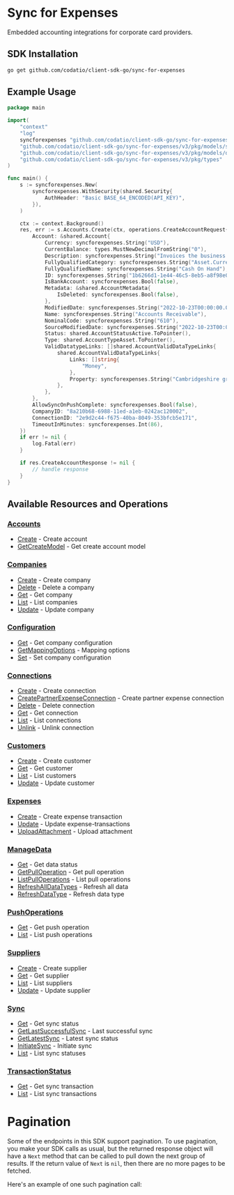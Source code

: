 # Sync for Expenses

<!-- Start Codat Library Description -->
﻿Embedded accounting integrations for corporate card providers.
<!-- End Codat Library Description -->

<!-- Start SDK Installation -->
## SDK Installation

```bash
go get github.com/codatio/client-sdk-go/sync-for-expenses
```
<!-- End SDK Installation -->

## Example Usage
<!-- Start SDK Example Usage -->
```go
package main

import(
	"context"
	"log"
	syncforexpenses "github.com/codatio/client-sdk-go/sync-for-expenses/v3"
	"github.com/codatio/client-sdk-go/sync-for-expenses/v3/pkg/models/shared"
	"github.com/codatio/client-sdk-go/sync-for-expenses/v3/pkg/models/operations"
	"github.com/codatio/client-sdk-go/sync-for-expenses/v3/pkg/types"
)

func main() {
    s := syncforexpenses.New(
        syncforexpenses.WithSecurity(shared.Security{
            AuthHeader: "Basic BASE_64_ENCODED(API_KEY)",
        }),
    )

    ctx := context.Background()
    res, err := s.Accounts.Create(ctx, operations.CreateAccountRequest{
        Account: &shared.Account{
            Currency: syncforexpenses.String("USD"),
            CurrentBalance: types.MustNewDecimalFromString("0"),
            Description: syncforexpenses.String("Invoices the business has issued but has not yet collected payment on."),
            FullyQualifiedCategory: syncforexpenses.String("Asset.Current"),
            FullyQualifiedName: syncforexpenses.String("Cash On Hand"),
            ID: syncforexpenses.String("1b6266d1-1e44-46c5-8eb5-a8f98e03124e"),
            IsBankAccount: syncforexpenses.Bool(false),
            Metadata: &shared.AccountMetadata{
                IsDeleted: syncforexpenses.Bool(false),
            },
            ModifiedDate: syncforexpenses.String("2022-10-23T00:00:00.000Z"),
            Name: syncforexpenses.String("Accounts Receivable"),
            NominalCode: syncforexpenses.String("610"),
            SourceModifiedDate: syncforexpenses.String("2022-10-23T00:00:00.000Z"),
            Status: shared.AccountStatusActive.ToPointer(),
            Type: shared.AccountTypeAsset.ToPointer(),
            ValidDatatypeLinks: []shared.AccountValidDataTypeLinks{
                shared.AccountValidDataTypeLinks{
                    Links: []string{
                        "Money",
                    },
                    Property: syncforexpenses.String("Cambridgeshire grey technology"),
                },
            },
        },
        AllowSyncOnPushComplete: syncforexpenses.Bool(false),
        CompanyID: "8a210b68-6988-11ed-a1eb-0242ac120002",
        ConnectionID: "2e9d2c44-f675-40ba-8049-353bfcb5e171",
        TimeoutInMinutes: syncforexpenses.Int(86),
    })
    if err != nil {
        log.Fatal(err)
    }

    if res.CreateAccountResponse != nil {
        // handle response
    }
}
```
<!-- End SDK Example Usage -->

<!-- Start SDK Available Operations -->
## Available Resources and Operations


### [Accounts](docs/sdks/accounts/README.md)

* [Create](docs/sdks/accounts/README.md#create) - Create account
* [GetCreateModel](docs/sdks/accounts/README.md#getcreatemodel) - Get create account model

### [Companies](docs/sdks/companies/README.md)

* [Create](docs/sdks/companies/README.md#create) - Create company
* [Delete](docs/sdks/companies/README.md#delete) - Delete a company
* [Get](docs/sdks/companies/README.md#get) - Get company
* [List](docs/sdks/companies/README.md#list) - List companies
* [Update](docs/sdks/companies/README.md#update) - Update company

### [Configuration](docs/sdks/configuration/README.md)

* [Get](docs/sdks/configuration/README.md#get) - Get company configuration
* [GetMappingOptions](docs/sdks/configuration/README.md#getmappingoptions) - Mapping options
* [Set](docs/sdks/configuration/README.md#set) - Set company configuration

### [Connections](docs/sdks/connections/README.md)

* [Create](docs/sdks/connections/README.md#create) - Create connection
* [CreatePartnerExpenseConnection](docs/sdks/connections/README.md#createpartnerexpenseconnection) - Create partner expense connection
* [Delete](docs/sdks/connections/README.md#delete) - Delete connection
* [Get](docs/sdks/connections/README.md#get) - Get connection
* [List](docs/sdks/connections/README.md#list) - List connections
* [Unlink](docs/sdks/connections/README.md#unlink) - Unlink connection

### [Customers](docs/sdks/customers/README.md)

* [Create](docs/sdks/customers/README.md#create) - Create customer
* [Get](docs/sdks/customers/README.md#get) - Get customer
* [List](docs/sdks/customers/README.md#list) - List customers
* [Update](docs/sdks/customers/README.md#update) - Update customer

### [Expenses](docs/sdks/expenses/README.md)

* [Create](docs/sdks/expenses/README.md#create) - Create expense transaction
* [Update](docs/sdks/expenses/README.md#update) - Update expense-transactions
* [UploadAttachment](docs/sdks/expenses/README.md#uploadattachment) - Upload attachment

### [ManageData](docs/sdks/managedata/README.md)

* [Get](docs/sdks/managedata/README.md#get) - Get data status
* [GetPullOperation](docs/sdks/managedata/README.md#getpulloperation) - Get pull operation
* [ListPullOperations](docs/sdks/managedata/README.md#listpulloperations) - List pull operations
* [RefreshAllDataTypes](docs/sdks/managedata/README.md#refreshalldatatypes) - Refresh all data
* [RefreshDataType](docs/sdks/managedata/README.md#refreshdatatype) - Refresh data type

### [PushOperations](docs/sdks/pushoperations/README.md)

* [Get](docs/sdks/pushoperations/README.md#get) - Get push operation
* [List](docs/sdks/pushoperations/README.md#list) - List push operations

### [Suppliers](docs/sdks/suppliers/README.md)

* [Create](docs/sdks/suppliers/README.md#create) - Create supplier
* [Get](docs/sdks/suppliers/README.md#get) - Get supplier
* [List](docs/sdks/suppliers/README.md#list) - List suppliers
* [Update](docs/sdks/suppliers/README.md#update) - Update supplier

### [Sync](docs/sdks/sync/README.md)

* [Get](docs/sdks/sync/README.md#get) - Get sync status
* [GetLastSuccessfulSync](docs/sdks/sync/README.md#getlastsuccessfulsync) - Last successful sync
* [GetLatestSync](docs/sdks/sync/README.md#getlatestsync) - Latest sync status
* [InitiateSync](docs/sdks/sync/README.md#initiatesync) - Initiate sync
* [List](docs/sdks/sync/README.md#list) - List sync statuses

### [TransactionStatus](docs/sdks/transactionstatus/README.md)

* [Get](docs/sdks/transactionstatus/README.md#get) - Get sync transaction
* [List](docs/sdks/transactionstatus/README.md#list) - List sync transactions
<!-- End SDK Available Operations -->

<!-- Start Dev Containers -->



<!-- End Dev Containers -->



<!-- Start Pagination -->
# Pagination

Some of the endpoints in this SDK support pagination. To use pagination, you make your SDK calls as usual, but the
returned response object will have a `Next` method that can be called to pull down the next group of results. If the
return value of `Next` is `nil`, then there are no more pages to be fetched.

Here's an example of one such pagination call:


<!-- End Pagination -->



<!-- Start Go Types -->

<!-- End Go Types -->

<!-- Placeholder for Future Speakeasy SDK Sections -->
